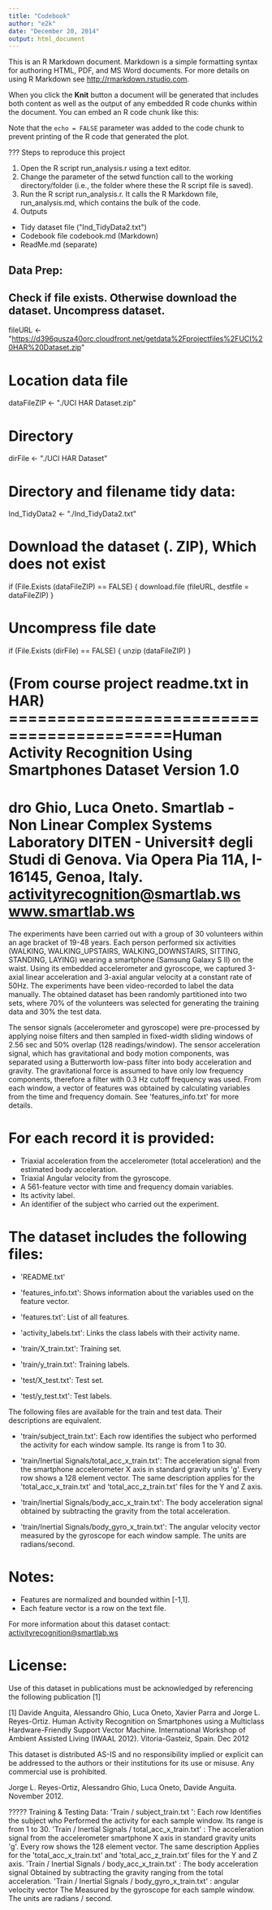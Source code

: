 ```yaml
---
title: "Codebook"
author: "e2k"
date: "December 20, 2014"
output: html_document
---
```


This is an R Markdown document. Markdown is a simple formatting syntax for authoring HTML, PDF, and MS Word documents. For more details on using R Markdown see <http://rmarkdown.rstudio.com>.

When you click the **Knit** button a document will be generated that includes both content as well as the output of any embedded R code chunks within the document. You can embed an R code chunk like this:


Note that the `echo = FALSE` parameter was added to the code chunk to prevent printing of the R code that generated the plot.

???
Steps to reproduce this project
1. Open the R script run_analysis.r using a text editor.
2. Change the parameter of the setwd function call to the working directory/folder (i.e., the folder where these the R script file is saved).
3. Run the R script run_analysis.r. It calls the R Markdown file, run_analysis.md, which contains the bulk of the code.
4. Outputs 
- Tidy dataset file ("Ind_TidyData2.txt")
- Codebook file codebook.md (Markdown)
- ReadMe.md (separate)



## Data Prep:
## Check if file exists. Otherwise download the dataset. Uncompress dataset.
fileURL <- "https://d396qusza40orc.cloudfront.net/getdata%2Fprojectfiles%2FUCI%20HAR%20Dataset.zip"
# Location data file
dataFileZIP <- "./UCI HAR Dataset.zip"
# Directory
dirFile <- "./UCI HAR Dataset"
# Directory and filename tidy data:
Ind_TidyData2 <- "./Ind_TidyData2.txt"
# Download the dataset (. ZIP), Which does not exist
  if (File.Exists (dataFileZIP) == FALSE) {
      download.file (fileURL, destfile = dataFileZIP)
    }
  
# Uncompress file date
  if (File.Exists (dirFile) == FALSE) {
    unzip (dataFileZIP)
  }


(From course project readme.txt in HAR)
===========================================Human Activity Recognition Using Smartphones Dataset
Version 1.0
==================================================================
dro Ghio, Luca Oneto.
Smartlab - Non Linear Complex Systems Laboratory
DITEN - Universit‡ degli Studi di Genova.
Via Opera Pia 11A, I-16145, Genoa, Italy.
activityrecognition@smartlab.ws
www.smartlab.ws
==================================================================

The experiments have been carried out with a group of 30 volunteers within an age bracket of 19-48 years. Each person performed six activities (WALKING, WALKING_UPSTAIRS, WALKING_DOWNSTAIRS, SITTING, STANDING, LAYING) wearing a smartphone (Samsung Galaxy S II) on the waist. Using its embedded accelerometer and gyroscope, we captured 3-axial linear acceleration and 3-axial angular velocity at a constant rate of 50Hz. The experiments have been video-recorded to label the data manually. The obtained dataset has been randomly partitioned into two sets, where 70% of the volunteers was selected for generating the training data and 30% the test data. 

The sensor signals (accelerometer and gyroscope) were pre-processed by applying noise filters and then sampled in fixed-width sliding windows of 2.56 sec and 50% overlap (128 readings/window). The sensor acceleration signal, which has gravitational and body motion components, was separated using a Butterworth low-pass filter into body acceleration and gravity. The gravitational force is assumed to have only low frequency components, therefore a filter with 0.3 Hz cutoff frequency was used. From each window, a vector of features was obtained by calculating variables from the time and frequency domain. See 'features_info.txt' for more details. 

For each record it is provided:
======================================

- Triaxial acceleration from the accelerometer (total acceleration) and the estimated body acceleration.
- Triaxial Angular velocity from the gyroscope. 
- A 561-feature vector with time and frequency domain variables. 
- Its activity label. 
- An identifier of the subject who carried out the experiment.

The dataset includes the following files:
=========================================

- 'README.txt'

- 'features_info.txt': Shows information about the variables used on the feature vector.

- 'features.txt': List of all features.

- 'activity_labels.txt': Links the class labels with their activity name.

- 'train/X_train.txt': Training set.

- 'train/y_train.txt': Training labels.

- 'test/X_test.txt': Test set.

- 'test/y_test.txt': Test labels.

The following files are available for the train and test data. Their descriptions are equivalent. 

- 'train/subject_train.txt': Each row identifies the subject who performed the activity for each window sample. Its range is from 1 to 30. 

- 'train/Inertial Signals/total_acc_x_train.txt': The acceleration signal from the smartphone accelerometer X axis in standard gravity units 'g'. Every row shows a 128 element vector. The same description applies for the 'total_acc_x_train.txt' and 'total_acc_z_train.txt' files for the Y and Z axis. 

- 'train/Inertial Signals/body_acc_x_train.txt': The body acceleration signal obtained by subtracting the gravity from the total acceleration. 

- 'train/Inertial Signals/body_gyro_x_train.txt': The angular velocity vector measured by the gyroscope for each window sample. The units are radians/second. 

Notes: 
======
- Features are normalized and bounded within [-1,1].
- Each feature vector is a row on the text file.

For more information about this dataset contact: activityrecognition@smartlab.ws

License:
========
Use of this dataset in publications must be acknowledged by referencing the following publication [1] 

[1] Davide Anguita, Alessandro Ghio, Luca Oneto, Xavier Parra and Jorge L. Reyes-Ortiz. Human Activity Recognition on Smartphones using a Multiclass Hardware-Friendly Support Vector Machine. International Workshop of Ambient Assisted Living (IWAAL 2012). Vitoria-Gasteiz, Spain. Dec 2012

This dataset is distributed AS-IS and no responsibility implied or explicit can be addressed to the authors or their institutions for its use or misuse. Any commercial use is prohibited.

Jorge L. Reyes-Ortiz, Alessandro Ghio, Luca Oneto, Davide Anguita. November 2012.

?????
Training & Testing Data:
'Train / subject_train.txt ': Each row Identifies the subject who Performed the activity for each sample window. Its range is from 1 to 30. 
'Train / Inertial Signals / total_acc_x_train.txt' : The acceleration signal from the accelerometer smartphone X axis in standard gravity units 'g'. Every row shows the 128 element vector. The same description Applies for the 'total_acc_x_train.txt' and 'total_acc_z_train.txt' files for the Y and Z axis. 
'Train / Inertial Signals / body_acc_x_train.txt' : The body acceleration signal Obtained by subtracting the gravity ranging from the total acceleration. 
'Train / Inertial Signals / body_gyro_x_train.txt' : angular velocity vector The Measured by the gyroscope for each sample window. The units are radians / second. 
